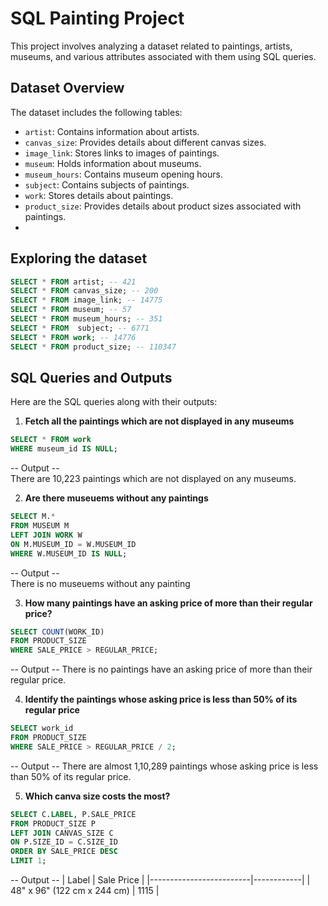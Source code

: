 # SQL Painting Project

This project involves analyzing a dataset related to paintings, artists, museums, and various attributes associated with them using SQL queries.

## Dataset Overview

The dataset includes the following tables:

- `artist`: Contains information about artists.
- `canvas_size`: Provides details about different canvas sizes.
- `image_link`: Stores links to images of paintings.
- `museum`: Holds information about museums.
- `museum_hours`: Contains museum opening hours.
- `subject`: Contains subjects of paintings.
- `work`: Stores details about paintings.
- `product_size`: Provides details about product sizes associated with paintings.
- 
## Exploring the dataset 

```sql
SELECT * FROM artist; -- 421
SELECT * FROM canvas_size; -- 200
SELECT * FROM image_link; -- 14775
SELECT * FROM museum; -- 57
SELECT * FROM museum_hours; -- 351
SELECT * FROM  subject; -- 6771
SELECT * FROM work; -- 14776
SELECT * FROM product_size; -- 110347
```


## SQL Queries and Outputs

Here are the SQL queries along with their outputs:

1. **Fetch all the paintings which are not displayed in any museums**

```sql
SELECT * FROM work
WHERE museum_id IS NULL;
```
-- Output --  
There are 10,223 paintings which are not displayed on any museums.

2. **Are there museuems without any paintings**

```sql
SELECT M.* 
FROM MUSEUM M
LEFT JOIN WORK W
ON M.MUSEUM_ID = W.MUSEUM_ID
WHERE W.MUSEUM_ID IS NULL;
```
-- Output --  
There is no museuems without any painting

3. **How many paintings have an asking price of more than their regular price?**
```sql
SELECT COUNT(WORK_ID)
FROM PRODUCT_SIZE
WHERE SALE_PRICE > REGULAR_PRICE;
```
-- Output --
There is no paintings have an asking price of more than their regular price.


4. **Identify the paintings whose asking price is less than 50% of its regular price**
```sql
SELECT work_id
FROM PRODUCT_SIZE
WHERE SALE_PRICE > REGULAR_PRICE / 2;
```
-- Output --
There are almost 1,10,289 paintings whose asking price is less than 50% of its regular price.

5. **Which canva size costs the most?**
```sql
SELECT C.LABEL, P.SALE_PRICE
FROM PRODUCT_SIZE P
LEFT JOIN CANVAS_SIZE C
ON P.SIZE_ID = C.SIZE_ID
ORDER BY SALE_PRICE DESC
LIMIT 1;
```
-- Output --
| Label                   | Sale Price |
|-------------------------|------------|
| 48" x 96" (122 cm x 244 cm) | 1115   |

